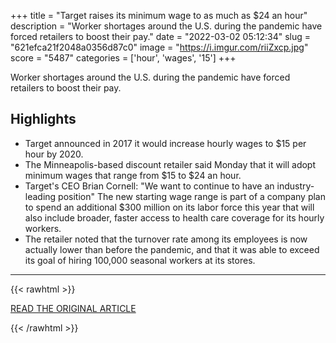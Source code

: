 +++
title = "Target raises its minimum wage to as much as $24 an hour"
description = "Worker shortages around the U.S. during the pandemic have forced retailers to boost their pay."
date = "2022-03-02 05:12:34"
slug = "621efca21f2048a0356d87c0"
image = "https://i.imgur.com/riiZxcp.jpg"
score = "5487"
categories = ['hour', 'wages', '15']
+++

Worker shortages around the U.S. during the pandemic have forced retailers to boost their pay.

## Highlights

- Target announced in 2017 it would increase hourly wages to $15 per hour by 2020.
- The Minneapolis-based discount retailer said Monday that it will adopt minimum wages that range from $15 to $24 an hour.
- Target's CEO Brian Cornell: "We want to continue to have an industry-leading position" The new starting wage range is part of a company plan to spend an additional $300 million on its labor force this year that will also include broader, faster access to health care coverage for its hourly workers.
- The retailer noted that the turnover rate among its employees is now actually lower than before the pandemic, and that it was able to exceed its goal of hiring 100,000 seasonal workers at its stores.

---

{{< rawhtml >}}
  <p class="article-category">
    <a target="_blank" href="https://www.cbsnews.com/amp/news/target-minimum-wage-24-hour/">READ THE ORIGINAL ARTICLE</a>
  </p>
{{< /rawhtml >}}
